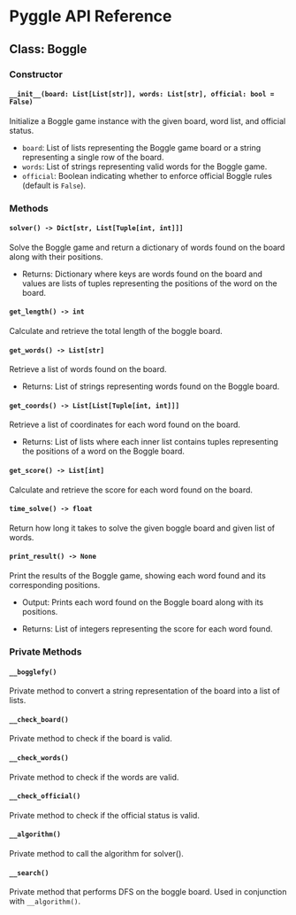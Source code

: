 # Pyggle API Reference

## Class: Boggle

### Constructor

#### `__init__(board: List[List[str]], words: List[str], official: bool = False)`

Initialize a Boggle game instance with the given board, word list, and official status.

- `board`: List of lists representing the Boggle game board or a string representing a single row of the board.
- `words`: List of strings representing valid words for the Boggle game.
- `official`: Boolean indicating whether to enforce official Boggle rules (default is `False`).

### Methods

#### `solver() -> Dict[str, List[Tuple[int, int]]]`

Solve the Boggle game and return a dictionary of words found on the board along with their positions.

- Returns: Dictionary where keys are words found on the board and values are lists of tuples representing the positions of the word on the board.

#### `get_length() -> int`

Calculate and retrieve the total length of the boggle board.

#### `get_words() -> List[str]`

Retrieve a list of words found on the board.

- Returns: List of strings representing words found on the Boggle board.

#### `get_coords() -> List[List[Tuple[int, int]]]`

Retrieve a list of coordinates for each word found on the board.

- Returns: List of lists where each inner list contains tuples representing the positions of a word on the Boggle board.

#### `get_score() -> List[int]`

Calculate and retrieve the score for each word found on the board.

#### `time_solve() -> float`

Return how long it takes to solve the given boggle board and given list of words.

#### `print_result() -> None`

Print the results of the Boggle game, showing each word found and its corresponding positions.

- Output: Prints each word found on the Boggle board along with its positions.

- Returns: List of integers representing the score for each word found.

### Private Methods

#### `__bogglefy()`

Private method to convert a string representation of the board into a list of lists.

#### `__check_board()`

Private method to check if the board is valid.

#### `__check_words()`

Private method to check if the words are valid.

#### `__check_official()`

Private method to check if the official status is valid.

#### `__algorithm()`

Private method to call the algorithm for solver().

#### `__search()`

Private method that performs DFS on the boggle board. Used in conjunction with `__algorithm()`.
